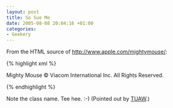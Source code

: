 ```yaml
---
layout: post
title: So Sue Me
date: 2005-08-08 20:04:16 +01:00
categories:
- Geekery
---
```

From the HTML source of <a href="http://www.apple.com/mightymouse/" title="Apple - Mighty Mouse">http://www.apple.com/mightymouse/</a>:

{% highlight xml %}
<p class="sosumi">Mighty Mouse &#169; Viacom
 International Inc. All Rights Reserved.</p>
{% endhighlight %}

Note the class name.  Tee hee. :-)  (Pointed out by <a href="http://www.tuaw.com/2005/08/08/coding-humor-into-their-style-sheets/" title="The Unofficial Apple Weblog">TUAW</a>.)
